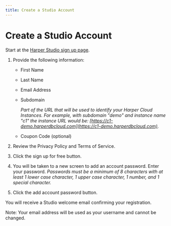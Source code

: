 ```yaml
---
title: Create a Studio Account
---
```


# Create a Studio Account

Start at the [Harper Studio sign up page](https://studio.harperdb.io/sign-up).

1. Provide the following information:
   - First Name
   - Last Name
   - Email Address
   - Subdomain

     _Part of the URL that will be used to identify your Harper Cloud Instances. For example, with subdomain "demo" and instance name "c1" the instance URL would be: [https://c1-demo.harperdbcloud.com](https://c1-demo.harperdbcloud.com)._

   - Coupon Code (optional)

1. Review the Privacy Policy and Terms of Service.
1. Click the sign up for free button.
1. You will be taken to a new screen to add an account password. Enter your password.
   _Passwords must be a minimum of 8 characters with at least 1 lower case character, 1 upper case character, 1 number, and 1 special character._
1. Click the add account password button.

You will receive a Studio welcome email confirming your registration.

Note: Your email address will be used as your username and cannot be changed.
